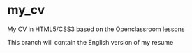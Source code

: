 # my_cv
My CV in HTML5/CSS3 based on the Openclassroom lessons

This branch will contain the English version of my resume